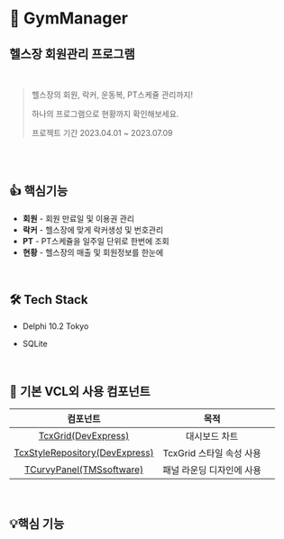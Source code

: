 # 💪 GymManager

## 헬스장 회원관리 프로그램

<br/>

> 헬스장의 회원, 락커, 운동복, PT스케쥴 관리까지!
>
> 하나의 프로그램으로 현황까지 확인해보세요.
> 
> 프로젝트 기간 2023.04.01 ~ 2023.07.09

<br/>

<div span=center>
<!--img-->
</div>

<br/>

## 👍 핵심기능

- **회원** - 회원 만료일 및 이용권 관리
- **락커** - 헬스장에 맞게 락커생성 및 번호관리
- **PT** - PT스케쥴을 일주일 단위로 한번에 조회
- **현황** - 헬스장의 매출 및 회원정보를 한눈에

<br/>

## 🛠 Tech Stack

- Delphi 10.2 Tokyo 
  
- SQLite
  
<br/>


## 📜 기본 VCL외 사용 컴포넌트

|    컴포넌트                                                                    |          목적         |      |
| :-----------------------------------------------------------------------------: | :------------------: | ---- |
| [TcxGrid(DevExpress)](https://www.devexpress.com/products/vcl/) | 대시보드 차트 |
| [TcxStyleRepository(DevExpress)](https://www.devexpress.com/products/vcl/)        |  TcxGrid 스타일 속성 사용   |      |
|  [TCurvyPanel(TMSsoftware)](https://www.tmssoftware.com/site/curvycontrols.asp)                 |  패널 라운딩 디자인에 사용   

<br/>


## 💡핵심 기능
<!--gif-->
<!--gif에 해당하는 기능 핵심소스-->
<!--반복-->

<br/>